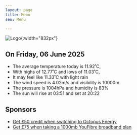 ```yaml
---
layout: page
title: Menu
seo: Menu

---
```


![Logo](/images/logo.jpg){:width="832px"}

<!-- weather_marker starts -->
## On Friday, 06 June 2025

- The average temperature today is 11.92˚C,
- With highs of 12.77˚C and lows of 11.03˚C,
- It may feel like 11.33˚C with light rain
- The wind speed is 4.02m/s and visibility is 10000m
- The pressure is 1004hPa and humidity is 83%
- The sun will rise at 03:51 and set at 20:22

<!-- weather_marker ends -->

## Sponsors

- [Get £50 credit when switching to Octopus Energy](https://bit.ly/3oD1nnS)
- [Get £75 when taking a 1000mb YouFibre broadband plan](https://aklam.io/91zWhU?)
